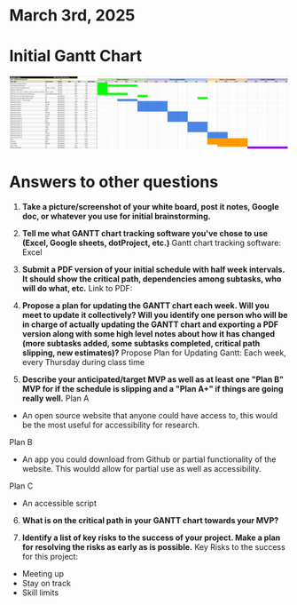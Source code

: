 # March 3rd, 2025

# Initial Gantt Chart
![Inital Gantt Chart](Initial_Gantt.png)

# Answers to other questions
1) **Take a picture/screenshot of your white board, post it notes, Google doc, or whatever you use for initial brainstorming.**


2) **Tell me what GANTT chart tracking software you've chose to use (Excel, Google sheets, dotProject, etc.)**
Gantt chart tracking software:
Excel

3) **Submit a PDF version of your initial schedule with half week intervals. It should show the critical path, dependencies among subtasks,  who will do what, etc.**
Link to PDF:


4) **Propose a plan for updating the GANTT chart each week. Will you meet to update it collectively? Will you identify one person who will be in charge of actually updating the GANTT chart and exporting a PDF version along with some high level notes about how it has changed (more subtasks added, some subtasks completed, critical path slipping, new estimates)?**
Propose Plan for Updating Gantt:
Each week, every Thursday during class time

5) **Describe your anticipated/target MVP as well as at least one "Plan B" MVP for if the schedule is slipping and a "Plan A+" if things are going really well.**
Plan A
* An open source website that anyone could have access to, this would be the most useful for accessibility for research.

Plan B
* An app you could download from Github or partial functionality of the website. This wouldd allow for partial use as well as accessibility.

Plan C
* An accessible script

6) **What is on the critical path in your GANTT chart towards your MVP?**


7) **Identify a list of key risks to the success of your project. Make a plan for resolving the risks as early as is possible.**
Key Risks to the success for this project:
* Meeting up
* Stay on track
* Skill limits

